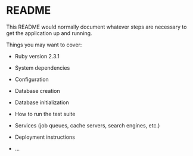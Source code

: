# README

This README would normally document whatever steps are necessary to get the
application up and running.

Things you may want to cover:

* Ruby version 2.3.1

* System dependencies

* Configuration

* Database creation

* Database initialization

* How to run the test suite

* Services (job queues, cache servers, search engines, etc.)

* Deployment instructions

* ...
